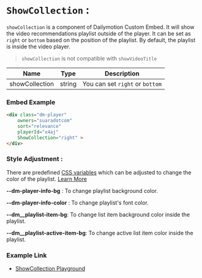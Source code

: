 # `ShowCollection` :

`showCollection` is a component of Dailymotion Custom Embed. It will show the video recommendations playlist outside of the player. It can be set as `right` or `bottom` based on the position of the playlist. By default, the playlist is inside the video player.
> `showCollection` is not compatible with `showVideoTitle`

| Name | Type | Description |
| --- | --- | --- |
| showCollection | string | You can set `right` or `bottom` |

### Embed Example

```html
<div class="dm-player" 
    owners="suaradotcom"
    sort="relevance" 
    playerId="x4aj"
    ShowCollection="right" >
</div>
```

### Style Adjustment :

There are predefined [CSS variables](https://developer.mozilla.org/en-US/docs/Web/CSS/Using_CSS_custom_properties) which can be adjusted to change the color of the playlist. [Learn More](#embed-link)

**--dm-player-info-bg** : To change playlist background color.

**--dm-player-info-color** : To change playlist's font color.

**--dm__playlist-item-bg**: To change list item background color inside the playlist.

**--dm__playlist-active-item-bg**: To change active list item color inside the playlist.


### Example Link
- [ShowCollection Playground](https://dmvs-apac.github.io/custom-embed-v2/examples/show_collection/)


